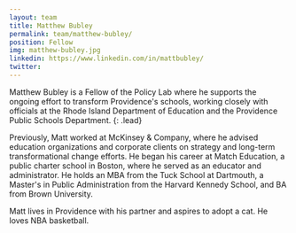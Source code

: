 ```yaml
---
layout: team
title: Matthew Bubley
permalink: team/matthew-bubley/
position: Fellow
img: matthew-bubley.jpg
linkedin: https://www.linkedin.com/in/mattbubley/
twitter:
---
```


Matthew Bubley is a Fellow of the Policy Lab where he supports the ongoing effort to transform Providence's schools, working closely with officials at the Rhode Island Department of Education and the Providence Public Schools Department.
{: .lead}

Previously, Matt worked at McKinsey & Company, where he advised education organizations and corporate clients on strategy and long-term transformational change efforts. He began his career at Match Education, a public charter school in Boston, where he served as an educator and administrator. He holds an MBA from the Tuck School at Dartmouth, a Master's in Public Administration from the Harvard Kennedy School, and BA from Brown University.

Matt lives in Providence with his partner and aspires to adopt a cat. He loves NBA basketball.
